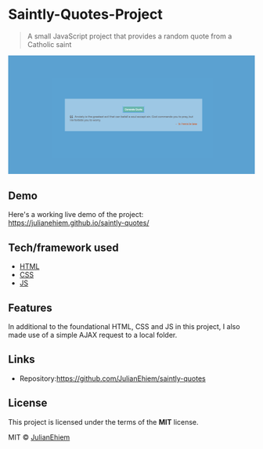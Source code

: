 # Saintly-Quotes-Project

> A small JavaScript project that provides a random quote from a Catholic saint

![](img/saintly-quotes-screenshot.png)

## Demo

Here's a working live demo of the project: https://julianehiem.github.io/saintly-quotes/

## Tech/framework used

- [HTML](https://developer.mozilla.org/en-US/docs/Web/HTML)
- [CSS](https://developer.mozilla.org/en-US/docs/Web/CSS)
- [JS](https://developer.mozilla.org/en-US/docs/Web/JavaScript)

## Features

In additional to the foundational HTML, CSS and JS in this project, I also made use of a simple AJAX request to a local folder.

## Links

- Repository:https://github.com/JulianEhiem/saintly-quotes

## License

This project is licensed under the terms of the **MIT** license.

MIT © [JulianEhiem](https://github.com/JulianEhiem)
